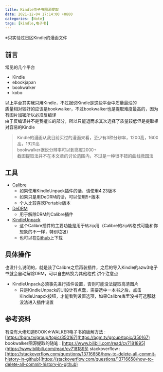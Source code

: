 ```yaml
---
title: Kindle电子书图源提取
date: 2021-12-04 17:14:00 +0800
categories: [Note]
tags: [kindle,电子书]
---
```


※只实验过日区Kindle的漫画文件

## 前言

常见的几个平台

- Kindle
- ebookjapan
- bookwalker
- kobo

以上平台其实我只用Kindle，不过据说Kindle是这些平台中质量最烂的  
质量相对较好的应该是bookwalker，不过bookwalker也是提取难度最高的，因为有图片加密所以必须反编译  
由于反编译并不是我擅长的部分，所以只能退而求其次选择了质量较低但是提取相对容易的Kindle  
>Kindle的漫画从我目前买过的漫画来看，至少有3种分辨率，1200高，1600高，1920高  
>bookwalker据说分辨率可以到高度2000+  
>截图提取法并不在本文章的讨论范围内，不过是一种很不错的曲线救国法  

## 工具

- [Calibre](https://calibre-ebook.com/)
  - 如果使用KindleUnpack插件的话，请使用4.23版本
  - 如果只是用DeDRM的话，可以使用5+版本
  - 个人比较喜欢Portable版本
- [DeDRM](https://github.com/apprenticeharper/DeDRM_tools)
  - 用于解除DRM的Calibre插件
- [KindleUnpack](https://www.junk2ool.net/tools/kindle/start)
  - 这个Calibre插件的主要功能是用于转zip用（Calibre的zip转格式可能和你想象的不一样，特别垃圾）
  - 也可以在[Github](https://github.com/junk2ool/kindleunpack-calibre-plugin-zip-mod)上下载

## 具体操作

也没什么说明的，就是装了Calibre之后再装插件，之后的导入Kindle的azw3电子书就会自动解除DRM，可以自由转换为其他格式
讲个注意点

- KindleUnpack必须事先进行插件设置，否则可能没法提取高清图片
  - 只是KindleUnpack的UI设计有点蠢，需要选中一本书之后，点击KindleUnapck按钮，才能看到设置选项，如果Calibre库里没书可选那就没法进入插件设置

## 参考资料

有没有大佬知道BOOK☆WALKER电子书的破解方法 : [https://bgm.tv/group/topic/350167](https://bgm.tv/group/topic/350167)
bookwalker图源提取的随笔 : [https://www.bilibili.com/read/cv7181895](https://www.bilibili.com/read/cv7181895)
stackoverflow : [https://stackoverflow.com/questions/13716658/how-to-delete-all-commit-history-in-github](https://stackoverflow.com/questions/13716658/how-to-delete-all-commit-history-in-github)